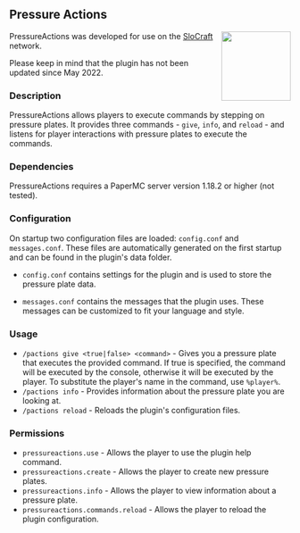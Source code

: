 ## Pressure Actions

<img src="https://slocraft.eu/slocraft-logo-512.png" width=124 height=124 align="right"/>

PressureActions was developed for use on the [SloCraft](https://slocraft.eu) network.

Please keep in mind that the plugin has not been updated since May 2022.

### Description

PressureActions allows players to execute commands by stepping on pressure plates. It provides three commands - `give`, `info`, and `reload` - and listens for player interactions with pressure plates to execute the commands.

### Dependencies
PressureActions requires a PaperMC server version 1.18.2 or higher (not tested).

### Configuration
On startup two configuration files are loaded: `config.conf` and `messages.conf`. These files are automatically generated on the first startup and can be found in the plugin's data folder.

- `config.conf` contains settings for the plugin and is used to store the pressure plate data.

- `messages.conf` contains the messages that the plugin uses. These messages can be customized to fit your language and style.

### Usage
  - `/pactions give <true|false> <command>` - Gives you a pressure plate that executes the provided command. If true is specified, the command will be executed by the console, otherwise it will be executed by the player. To substitute the player's name in the command, use `%player%`.
  - `/pactions info` - Provides information about the pressure plate you are looking at.
  - `/pactions reload` - Reloads the plugin's configuration files.

### Permissions
- `pressureactions.use` - Allows the player to use the plugin help command.
- `pressureactions.create` - Allows the player to create new pressure plates.
- `pressureactions.info` - Allows the player to view information about a pressure plate.
- `pressureactions.commands.reload` - Allows the player to reload the plugin configuration.
